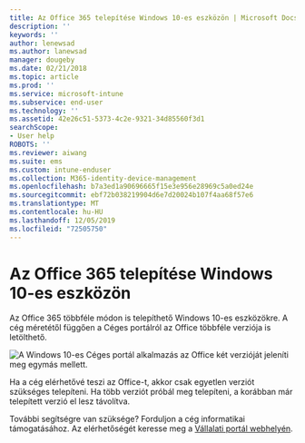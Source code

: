 ```yaml
---
title: Az Office 365 telepítése Windows 10-es eszközön | Microsoft Docs
description: ''
keywords: ''
author: lenewsad
ms.author: lanewsad
manager: dougeby
ms.date: 02/21/2018
ms.topic: article
ms.prod: ''
ms.service: microsoft-intune
ms.subservice: end-user
ms.technology: ''
ms.assetid: 42e26c51-5373-4c2e-9321-34d85560f3d1
searchScope:
- User help
ROBOTS: ''
ms.reviewer: aiwang
ms.suite: ems
ms.custom: intune-enduser
ms.collection: M365-identity-device-management
ms.openlocfilehash: b7a3ed1a90696665f15e3e956e28969c5a0ed24e
ms.sourcegitcommit: ebf72b038219904d6e7d20024b107f4aa68f57e6
ms.translationtype: MT
ms.contentlocale: hu-HU
ms.lasthandoff: 12/05/2019
ms.locfileid: "72505750"
---
```

# <a name="installing-office-365-on-your-windows-10-device"></a>Az Office 365 telepítése Windows 10-es eszközön

Az Office 365 többféle módon is telepíthető Windows 10-es eszközökre. A cég méretétől függően a Céges portálról az Office többféle verziója is letölthető.

![A Windows 10-es Céges portál alkalmazás az Office két verzióját jeleníti meg egymás mellett.](./media/multiple-office-installs-cp-win10.png)

Ha a cég elérhetővé teszi az Office-t, akkor csak egyetlen verziót szükséges telepíteni. Ha több verziót próbál meg telepíteni, a korábban már telepített verzió el lesz távolítva.

További segítségre van szüksége? Forduljon a cég informatikai támogatásához. Az elérhetőségét keresse meg a [Vállalati portál webhelyén](https://go.microsoft.com/fwlink/?linkid=2010980).
